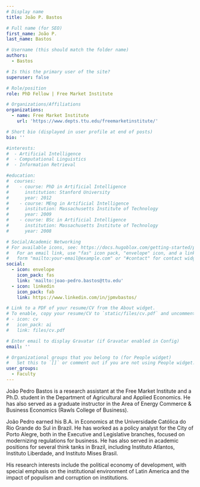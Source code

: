 ```yaml
---
# Display name
title: João P. Bastos

# Full name (for SEO)
first_name: João P.
last_name: Bastos

# Username (this should match the folder name)
authors:
  - Bastos

# Is this the primary user of the site?
superuser: false

# Role/position
role: PhD Fellow | Free Market Institute

# Organizations/Affiliations
organizations:
  - name: Free Market Institute
    url: 'https://www.depts.ttu.edu/freemarketinstitute/'

# Short bio (displayed in user profile at end of posts)
bio: ''

#interests:
#  - Artificial Intelligence
#  - Computational Linguistics
#  - Information Retrieval

#education:
#  courses:
#    - course: PhD in Artificial Intelligence
#      institution: Stanford University
#      year: 2012
#    - course: MEng in Artificial Intelligence
#      institution: Massachusetts Institute of Technology
#      year: 2009
#    - course: BSc in Artificial Intelligence
#      institution: Massachusetts Institute of Technology
#      year: 2008

# Social/Academic Networking
# For available icons, see: https://docs.hugoblox.com/getting-started/page-builder/#icons
#   For an email link, use "fas" icon pack, "envelope" icon, and a link in the
#   form "mailto:your-email@example.com" or "#contact" for contact widget.
social:
  - icon: envelope
    icon_pack: fas
    link: 'mailto:joao-pedro.bastos@ttu.edu'
  - icon: linkedin
    icon_pack: fab
    link: https://www.linkedin.com/in/jpmvbastos/

# Link to a PDF of your resume/CV from the About widget.
# To enable, copy your resume/CV to `static/files/cv.pdf` and uncomment the lines below.
# - icon: cv
#   icon_pack: ai
#   link: files/cv.pdf

# Enter email to display Gravatar (if Gravatar enabled in Config)
email: ''

# Organizational groups that you belong to (for People widget)
#   Set this to `[]` or comment out if you are not using People widget.
user_groups:
  - Faculty
---
```


João Pedro Bastos is a research assistant at the Free Market Institute and a Ph.D. student in the Department of Agricultural and Applied Economics. He has also served as a graduate instructor in the Area of Energy Commerce & Business Economics (Rawls College of Business).

João Pedro earned his B.A. in Economics at the Universidade Católica do Rio Grande do Sul in Brazil. He has worked as a policy analyst for the City of Porto Alegre, both in the Executive and Legislative branches, focused on modernizing regulations for business. He has also served in academic positions for several think tanks in Brazil, including Instituto Atlantos, Instituto Liberdade, and Instituto Mises Brasil.

His research interests include the political economy of development, with special emphasis on the institutional environment of Latin America and the impact of populism and corruption on institutions.
